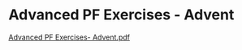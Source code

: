 # Advanced PF Exercises - Advent

[Advanced PF Exercises- Advent.pdf](Advanced%20PF%20Exercises%20-%20Advent%20efae00796be540d8a339b6a74036b8ca/Advanced_PF_Exercises-_Advent.pdf)